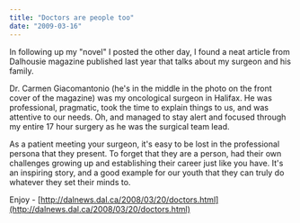 ```yaml
---
title: "Doctors are people too"
date: "2009-03-16"
---
```


In following up my "novel" I posted the other day, I found a neat article from Dalhousie magazine published last year that talks about my surgeon and his family.

Dr. Carmen Giacomantonio (he's in the middle in the photo on the front cover of the magazine) was my oncological surgeon in Halifax. He was professional, pragmatic, took the time to explain things to us, and was attentive to our needs. Oh, and managed to stay alert and focused through my entire 17 hour surgery as he was the surgical team lead.

As a patient meeting your surgeon, it's easy to be lost in the professional persona that they present. To forget that they are a person, had their own challenges growing up and establishing their career just like you have. It's an inspiring story, and a good example for our youth that they can truly do whatever they set their minds to.

Enjoy - [http://dalnews.dal.ca/2008/03/20/doctors.html](http://dalnews.dal.ca/2008/03/20/doctors.html)
